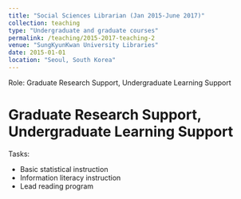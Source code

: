 ```yaml
---
title: "Social Sciences Librarian (Jan 2015-June 2017)"
collection: teaching
type: "Undergraduate and graduate courses"
permalink: /teaching/2015-2017-teaching-2
venue: "SungKyunKwan University Libraries"
date: 2015-01-01
location: "Seoul, South Korea"
---
```


Role: Graduate Research Support, Undergraduate Learning Support 

Graduate Research Support, Undergraduate Learning Support 
======
Tasks:
- Basic statistical instruction
- Information literacy instruction
- Lead reading program
